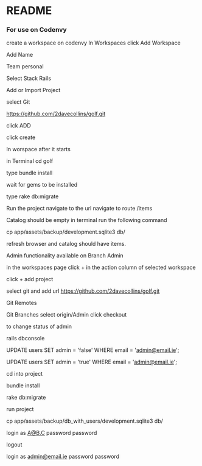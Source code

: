 # README
###  For use on Codenvy

create a workspace on codenvy
In Workspaces click Add Workspace

Add Name

Team personal

Select Stack Rails

Add or Import Project

select Git

https://github.com/2davecollins/golf.git

click ADD

click create

In worspace after it starts

in Terminal cd golf

type bundle install

wait for gems to be installed

type rake db:migrate

Run the project navigate to the url
navigate to route /items

Catalog should be empty
in terminal run the following command

cp app/assets/backup/development.sqlite3 db/

refresh browser and catalog should have items.

Admin functionality available on Branch Admin

in the workspaces page click + in the action column of selected workspace

click + add project

select git and add url https://github.com/2davecollins/golf.git

Git Remotes

Git Branches select origin/Admin
click checkout

to change status of admin

rails dbconsole

UPDATE users SET admin = 'false' WHERE email = 'admin@email.ie';

UPDATE users SET admin = 'true' WHERE email = 'admin@email.ie';

cd into project

bundle install

rake db:migrate

run project

cp app/assets/backup/db_with_users/development.sqlite3 db/

login as A@B.C password password

logout

login as admin@email.ie password password